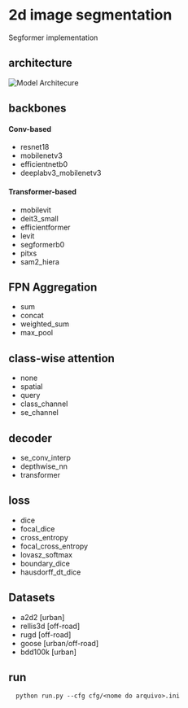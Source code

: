 # 2d image segmentation
Segformer implementation

## architecture

![Model Architecure](https://github.com/iag0g0mes/segment_net/blob/main/images/model.svg)

## backbones

#### Conv-based 

- resnet18
- mobilenetv3
- efficientnetb0
- deeplabv3_mobilenetv3

#### Transformer-based

- mobilevit
- deit3_small
- efficientformer
- levit
- segformerb0
- pitxs
- sam2_hiera

## FPN Aggregation 

- sum
- concat
- weighted_sum
- max_pool

## class-wise attention

- none
- spatial
- query
- class_channel
- se_channel

## decoder

- se_conv_interp
- depthwise_nn
- transformer

## loss

- dice
- focal_dice 
- cross_entropy
- focal_cross_entropy 
- lovasz_softmax
- boundary_dice
- hausdorff_dt_dice

## Datasets

- a2d2 [urban]
- rellis3d [off-road]
- rugd     [off-road]
- goose    [urban/off-road]
- bdd100k  [urban]
  
## run

```
  python run.py --cfg cfg/<nome do arquivo>.ini
```
